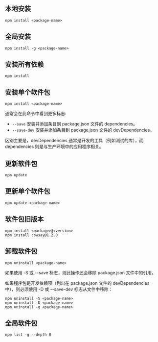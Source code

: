 ## 本地安装

```
npm install <package-name>
```

## 全局安装

```
npm install -g <package-name>
```

## 安装所有依赖

```
npm install
```

## 安装单个软件包

```
npm install <package-name>
```

通常会在此命令中看到更多标志:

- `--save` 安装并添加条目到 package.json 文件的 dependencies。
- `--save-dev` 安装并添加条目到 package.json 文件的
  devDependencies。

区别主要是，devDependencies 通常是开发的工具（例如测试的库），而 dependencies 则是与生产环境中的应用程序相关。

## 更新软件包

```
npm update
```

## 更新单个软件包

```
npm update <package-name>
```

## 软件包旧版本

```
npm install <package>@<version>
npm install cowsay@1.2.0
```

## 卸载软件包

```
npm uninstall <package-name>
```

如果使用 -S 或 --save 标志，则此操作还会移除 package.json 文件中的引用。

如果程序包是开发依赖项（列出在 package.json 文件的 devDependencies 中），则必须使用 -D 或 --save-dev 标志从文件中移除：

```
npm uninstall -S <package-name>
npm uninstall -D <package-name>
npm uninstall -g <package-name>
```

## 全局软件包

```
npm list -g --depth 0
```
